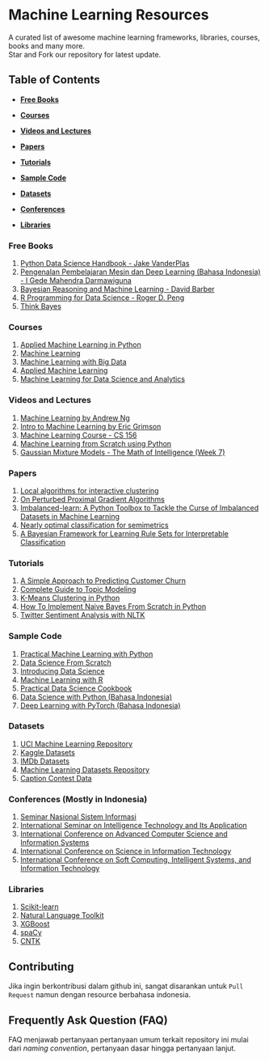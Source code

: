 # Machine Learning Resources
A curated list of awesome machine learning frameworks, libraries, courses, books and many more.  
Star and Fork our repository for latest update.

## Table of Contents
* **[Free Books](#free-books)**

* **[Courses](#courses)**

* **[Videos and Lectures](#videos-and-lecturers)**

* **[Papers](papers)**

* **[Tutorials](tutorials)**

* **[Sample Code](sample-code)**

* **[Datasets](datasets)**

* **[Conferences](conferences)**

* **[Libraries](libraries)**

### Free Books
1. [Python Data Science Handbook - Jake VanderPlas](https://jakevdp.github.io/PythonDataScienceHandbook/)
2. [Pengenalan Pembelajaran Mesin dan Deep Learning (Bahasa Indonesia) - I Gede Mahendra Darmawiguna](https://wiragotama.github.io/ebook_machine_learning.html)
3. [Bayesian Reasoning and Machine Learning - David Barber](http://web4.cs.ucl.ac.uk/staff/D.Barber/pmwiki/pmwiki.php?n=Brml.Online)
4. [R Programming for Data Science - Roger D. Peng](https://leanpub.com/rprogramming)
5. [Think Bayes](http://greenteapress.com/wp/think-bayes/)

### Courses
1. [Applied Machine Learning in Python](https://www.coursera.org/learn/python-machine-learning/home/welcome)
2. [Machine Learning](https://www.coursera.org/learn/machine-learning)
3. [Machine Learning with Big Data](https://www.coursera.org/learn/big-data-machine-learning)
4. [Applied Machine Learning](https://courses.edx.org/courses/course-v1:Microsoft+DAT203.3x+2T2017/course/)
5. [Machine Learning for Data Science and Analytics](https://www.edx.org/course/machine-learning-data-science-analytics-columbiax-ds102x-1)

### Videos and Lectures
1. [Machine Learning by Andrew Ng](https://www.youtube.com/watch?v=UzxYlbK2c7E&list=RDQMwjiIGVB03Eg)
2. [Intro to Machine Learning by Eric Grimson](https://www.youtube.com/watch?v=h0e2HAPTGF4)
3. [Machine Learning Course - CS 156](https://www.youtube.com/watch?v=mbyG85GZ0PI&list=PLD63A284B7615313A)
4. [Machine Learning from Scratch using Python](https://www.youtube.com/watch?v=tqlhXxy1-IU&list=PLkRkKTC6HZMxfLxUI36SM-3vuWJMoNpuz)
5. [Gaussian Mixture Models - The Math of Intelligence (Week 7)](https://www.youtube.com/watch?v=JNlEIEwe-Cg&t=945s)

### Papers
1. [Local algorithms for interactive clustering](www.jmlr.org/papers/volume18/15-085/15-085.pdf)
2. [On Perturbed Proximal Gradient Algorithms](http://www.jmlr.org/papers/volume18/15-038/15-038.pdf)
3. [Imbalanced-learn: A Python Toolbox to Tackle the Curse of Imbalanced Datasets in Machine Learning](http://www.jmlr.org/papers/volume18/16-365/16-365.pdf)
4. [Nearly optimal classification for semimetrics](http://www.jmlr.org/papers/volume18/16-217/16-217.pdf)
5. [A Bayesian Framework for Learning Rule Sets for Interpretable Classification](http://www.jmlr.org/papers/volume18/16-003/16-003.pdf)

### Tutorials
1. [A Simple Approach to Predicting Customer Churn](http://blog.keyrus.co.uk/a_simple_approach_to_predicting_customer_churn.html)
2. [Complete Guide to Topic Modeling](https://nlpforhackers.io/topic-modeling/)
3. [K-Means Clustering in Python](https://mubaris.com/2017/10/01/kmeans-clustering-in-python/)
4. [How To Implement Naive Bayes From Scratch in Python](https://machinelearningmastery.com/naive-bayes-classifier-scratch-python/)
5. [Twitter Sentiment Analysis with NLTK](https://pythonprogramming.net/twitter-sentiment-analysis-nltk-tutorial/)

### Sample Code
1. [Practical Machine Learning with Python](https://github.com/apress/practical-ml-w-python)
2. [Data Science From Scratch](https://github.com/joelgrus/data-science-from-scratch)
3. [Introducing Data Science](https://www.manning.com/books/introducing-data-science)
4. [Machine Learning with R](https://github.com/dataspelunking/MLwR)
5. [Practical Data Science Cookbook](https://github.com/PacktPublishing/Practical-Data-Science-Cookbook-Second-Edition)
6. [Data Science with Python (Bahasa Indonesia)](https://github.com/rubiagatra/data-science-with-python)
7. [Deep Learning with PyTorch (Bahasa Indonesia)](https://github.com/rubiagatra/deep-learning-with-pytorch)
 
### Datasets
1. [UCI Machine Learning Repository](https://archive.ics.uci.edu/ml/index.php)
2. [Kaggle Datasets](https://www.kaggle.com/datasets)
3. [IMDb Datasets](https://www.imdb.com/interfaces/)
4. [Machine Learning Datasets Repository](http://mldata.org/) 
5. [Caption Contest Data](https://github.com/nextml/caption-contest-data)

### Conferences (Mostly in Indonesia)
1. [Seminar Nasional Sistem Informasi](http://sesindo.org/)
2. [International Seminar on Intelligence Technology and Its Application](http://isitia.its.ac.id/)
3. [International Conference on Advanced Computer Science and Information Systems](http://icacsis.cs.ui.ac.id/front/)
4. [International Conference on Science in Information Technology ](http://icsitech.org/)
5. [International Conference on Soft Computing, Intelligent Systems, and Information Technology](http://icsiit.petra.ac.id/)

### Libraries
1. [Scikit-learn](http://scikit-learn.org/)
2. [Natural Language Toolkit](http://nltk.org/)
3. [XGBoost](https://github.com/dmlc/xgboost)
4. [spaCy](https://github.com/explosion/spaCy)
5. [CNTK](https://github.com/Microsoft/CNTK)

## Contributing
Jika ingin berkontribusi dalam github ini, sangat disarankan untuk `Pull Request` namun dengan resource berbahasa indonesia.

## Frequently Ask Question (FAQ)
FAQ menjawab pertanyaan pertanyaan umum terkait repository ini mulai dari _naming convention_, pertanyaan dasar hingga pertanyaan lanjut.